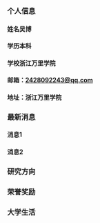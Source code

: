 ### 个人信息
#### 姓名吴博
#### 学历本科
#### 学校浙江万里学院
#### 邮箱：2428092243@qq.com
#### 地址：浙江万里学院

### 最新消息
#### 消息1
#### 消息2
### 研究方向

### 荣誉奖励

### 大学生活
